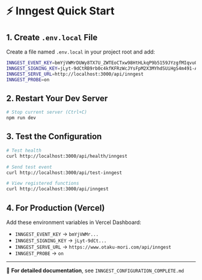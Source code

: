 # ⚡ Inngest Quick Start

## 1. Create `.env.local` File

Create a file named `.env.local` in your project root and add:

```bash
INNGEST_EVENT_KEY=bmYjVWMrDUWy8TX7U_ZWTEoCTxw98HtHLkqP9b5159JYzgfMIqvuOqt9FSjxGSVh9XjsS5Y3mYLwDciXnXWGsw
INNGEST_SIGNING_KEY=jLyt-9dCtRB9rb0c4kfKFRzWcJYsFpM2X3MYhdSUiHgS4m491-Ap6SjY5Qcf0P0-1tDGp5SsfAqSZ3zc49qjHw
INNGEST_SERVE_URL=http://localhost:3000/api/inngest
INNGEST_PROBE=on
```

## 2. Restart Your Dev Server

```bash
# Stop current server (Ctrl+C)
npm run dev
```

## 3. Test the Configuration

```bash
# Test health
curl http://localhost:3000/api/health/inngest

# Send test event
curl http://localhost:3000/api/test-inngest

# View registered functions
curl http://localhost:3000/api/inngest
```

## 4. For Production (Vercel)

Add these environment variables in Vercel Dashboard:

- `INNGEST_EVENT_KEY` → `bmYjVWMr...`
- `INNGEST_SIGNING_KEY` → `jLyt-9dCt...`
- `INNGEST_SERVE_URL` → `https://www.otaku-mori.com/api/inngest`
- `INNGEST_PROBE` → `on`

---

📖 **For detailed documentation**, see `INNGEST_CONFIGURATION_COMPLETE.md`
